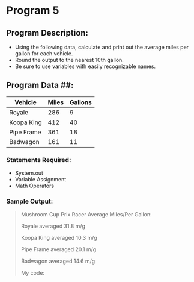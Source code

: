 # Program 5

## Program Description:  
- Using the following data, calculate and print out the average miles per gallon for each vehicle.
- Round the output to the nearest 10th gallon.
- Be sure to use variables with easily recognizable names.

## Program Data ##:
| Vehicle  | Miles | Gallons |
| ----  | ---- | ---- |
| Royale  | 286 | 9 |
| Koopa King  | 412 | 40 |
| Pipe Frame | 361 | 18 |
| Badwagon | 161 | 11 |


### Statements Required: 
- System.out
- Variable Assignment
- Math Operators

### Sample Output:
>Mushroom Cup Prix Racer Average Miles/Per Gallon:
>
>Royale averaged 31.8 m/g
>
>Koopa King averaged 10.3 m/g
>
>Pipe Frame averaged 20.1 m/g
>
>Badwagon averaged 14.6 m/g
>
>My code:
>






